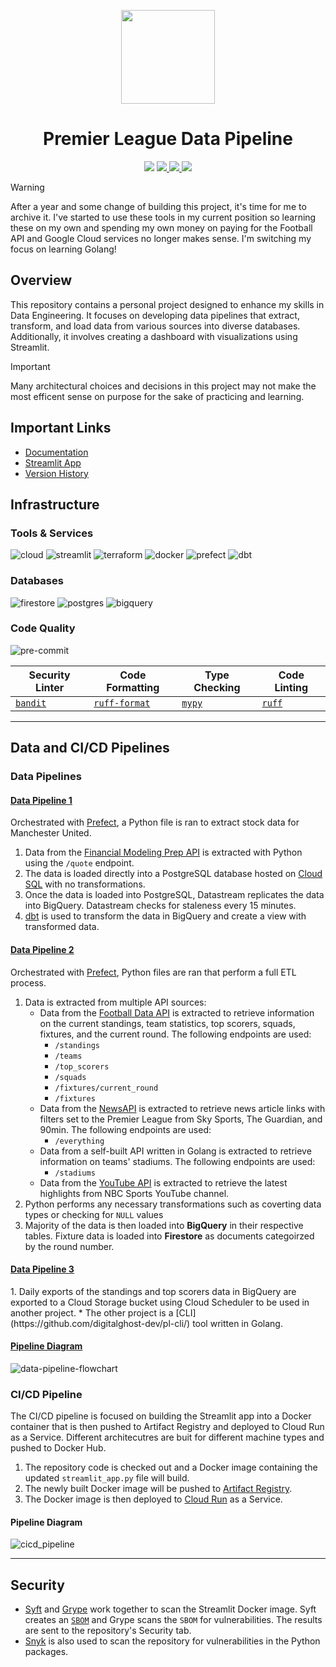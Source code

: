 <p align="center">
<img height="150" width="150" src="https://cdn.simpleicons.org/premierleague/gray"/>
</p>

<h1 align="center">Premier League Data Pipeline</h1>

<p align="center">
    <img src="https://img.shields.io/github/actions/workflow/status/digitalghost-dev/premier-league/ci_streamlit.yaml?style=flat-square&logo=github&label=CI%2FCD"/>
    <a href="https://github.com/digitalghost-dev/premier-league/blob/main/CHANGELOG.md">
        <img src="https://img.shields.io/badge/Dashboard_Version-2.17.1-FF4B4B?style=flat-square&logo=streamlit"/>
    </a>
    <a href="https://hub.docker.com/repository/docker/digitalghostdev/premier-league/general"> 
        <img src="https://img.shields.io/docker/image-size/digitalghostdev/premier-league/2.17.1?style=flat-square&logo=docker&label=Image%20Size&color=0DB7ED"/>
    </a>
    <img src="https://img.shields.io/github/repo-size/digitalghost-dev/premier-league?style=flat-square&label=Repo%20Size&color=DEA584">
</p>

> [!WARNING]
> After a year and some change of building this project, it's time for me to archive it. I've started to use these tools in my current position so learning these on my own and spending my own money on paying for the Football API and Google Cloud services no longer makes sense. I'm switching my focus on learning Golang!

## Overview
This repository contains a personal project designed to enhance my skills in Data Engineering. It focuses on developing data pipelines that extract, transform, and load data from various sources into diverse databases. Additionally, it involves creating a dashboard with visualizations using Streamlit.

> [!IMPORTANT]
> Many architectural choices and decisions in this project may not make the most efficent sense on purpose for the sake of practicing and learning.

## Important Links

* [Documentation](https://docs.digitalghost.dev/)
* [Streamlit App](https://streamlit.digitalghost.dev/)
* [Version History](https://github.com/digitalghost-dev/premier-league/blob/main/CHANGELOG.md)

## Infrastructure
### Tools & Services
![cloud](https://img.shields.io/badge/Google_Cloud-4285F4?style=flat-square&logo=googlecloud&logoColor=white) ![streamlit](https://img.shields.io/badge/Streamlit-FF4B4B?style=flat-square&logo=streamlit&logoColor=white) ![terraform](https://img.shields.io/badge/Terraform-844FBA?style=flat-square&logo=terraform&logoColor=white) ![docker](https://img.shields.io/badge/Docker-2496ED?style=flat-square&logo=docker&logoColor=white) ![prefect](https://img.shields.io/badge/-Prefect-070E10?style=flat-square&logo=prefect) ![dbt](https://img.shields.io/badge/dbt-FF694B?style=flat-square&logo=dbt&logoColor=white)

### Databases
![firestore](https://img.shields.io/badge/Firestore-FFCA28?style=flat-square&logo=firebase&logoColor=white) ![postgres](https://img.shields.io/badge/PostgreSQL-4169E1?style=flat-square&logo=postgresql&logoColor=white) ![bigquery](https://img.shields.io/badge/BigQuery-669DF6?style=flat-square&logo=googlebigquery&logoColor=white)

### Code Quality
![pre-commit](https://img.shields.io/badge/pre--commit-FAB040?style=flat-square&logo=pre-commit&logoColor=white)

| Security Linter | Code Formatting | Type Checking | Code Linting |
| --- | --- | --- | --- |
| [`bandit`](https://github.com/PyCQA/bandit) | [`ruff-format`](https://github.com/astral-sh/ruff) | [`mypy`](https://github.com/python/mypy) | [`ruff`](https://github.com/astral-sh/ruff) |

---

## Data and CI/CD Pipelines
### Data Pipelines

<h4><u>Data Pipeline 1</u></h4>

Orchestrated with [Prefect](https://www.prefect.io), a Python file is ran to extract stock data for Manchester United.

1. Data from the [Financial Modeling Prep API](https://site.financialmodelingprep.com) is extracted with Python using the `/quote` endpoint.
2. The data is loaded directly into a PostgreSQL database hosted on [Cloud SQL](https://cloud.google.com/sql?hl=en) with no transformations.
3. Once the data is loaded into PostgreSQL, Datastream replicates the data into BigQuery. Datastream checks for staleness every 15 minutes.
4. [dbt](https://getdbt.com) is used to transform the data in BigQuery and create a view with transformed data.

<h4><u>Data Pipeline 2</u></h4>

Orchestrated with [Prefect](https://www.prefect.io), Python files are ran that perform a full ETL process.

1. Data is extracted from multiple API sources:
    * Data from the [Football Data API](https://www.football-data.org/) is extracted to retrieve information on the current standings, team statistics, top scorers, squads, fixtures, and the current round. The following endpoints are used:
        * `/standings`
        * `/teams`
        * `/top_scorers`
        * `/squads`
        * `/fixtures/current_round`
        * `/fixtures`
    * Data from the [NewsAPI](https://newsapi.org) is extracted to retrieve news article links with filters set to the Premier League from Sky Sports, The Guardian, and 90min. The following endpoints are used:
        * `/everything`
    * Data from a self-built API written in Golang is extracted to retrieve information on teams' stadiums. The following endpoints are used:
        * `/stadiums`
    * Data from the [YouTube API](https://developers.google.com/youtube/v3) is extracted to retrieve the latest highlights from NBC Sports YouTube channel.
2. Python performs any necessary transformations such as coverting data types or checking for `NULL` values
3. Majority of the data is then loaded into **BigQuery** in their respective tables. Fixture data is loaded into **Firestore** as documents categoirzed by the round number.

<h4><u>Data Pipeline 3</u></h4>
1. Daily exports of the standings and top scorers data in BigQuery are exported to a Cloud Storage bucket using Cloud Scheduler to be used in another project.
    * The other project is a [CLI](https://github.com/digitalghost-dev/pl-cli/) tool written in Golang.

<h4><u>Pipeline Diagram</u></h4>

![data-pipeline-flowchart](https://storage.googleapis.com/premier_league_bucket/flowcharts/data_pipelines_flowchart.png)

### CI/CD Pipeline
The CI/CD pipeline is focused on building the Streamlit app into a Docker container that is then pushed to Artifact Registry and deployed to Cloud Run as a Service. Different architecutres are buit for different machine types and pushed to Docker Hub.

1. The repository code is checked out and a Docker image containing the updated `streamlit_app.py` file will build.
2. The newly built Docker image will be pushed to [Artifact Registry](https://cloud.google.com/artifact-registry).
3. The Docker image is then deployed to [Cloud Run](https://cloud.google.com/run/docs/overview/what-is-cloud-run) as a Service.

#### Pipeline Diagram
![cicd_pipeline](https://storage.googleapis.com/premier_league_bucket/flowcharts/cicd_pipeline_flowchart.png)

---

## Security
* [Syft](https://github.com/anchore/syft) and [Grype](https://github.com/anchore/grype) work together to scan the Streamlit Docker image. Syft creates an [`SBOM`](https://www.linuxfoundation.org/blog/blog/what-is-an-sbom) and Grype scans the `SBOM` for vulnerabilities. The results are sent to the repository's Security tab.
* [Snyk](https://github.com/snyk/actions/tree/master/python-3.10) is also used to scan the repository for vulnerabilities in the Python packages.
